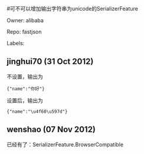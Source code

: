 #可不可以增加输出字符串为unicode的SerializerFeature

Owner: alibaba

Repo: fastjson

Labels: 

## jinghui70 (31 Oct 2012)

不设置，输出为

```
{"name":"你好"}
```

设置后，输出为

```
{"name":"\u4f60\u597d"}
```


## wenshao (07 Nov 2012)

已经有了：SerializerFeature.BrowserCompatible


